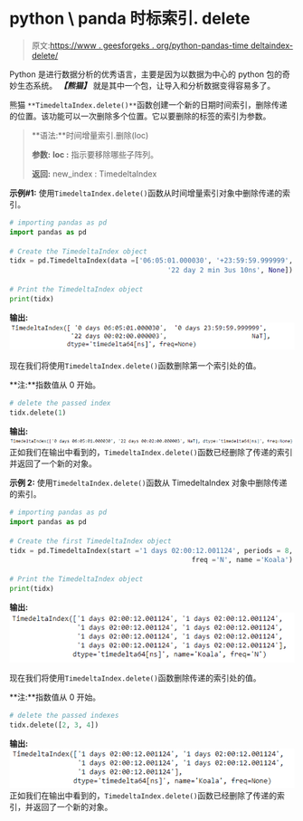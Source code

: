 # python \ panda 时标索引. delete

> 原文:[https://www . geesforgeks . org/python-pandas-time deltaindex-delete/](https://www.geeksforgeeks.org/python-pandas-timedeltaindex-delete/)

Python 是进行数据分析的优秀语言，主要是因为以数据为中心的 python 包的奇妙生态系统。 ***【熊猫】*** 就是其中一个包，让导入和分析数据变得容易多了。

熊猫 `**TimedeltaIndex.delete()**`函数创建一个新的日期时间索引，删除传递的位置。该功能可以一次删除多个位置。它以要删除的标签的索引为参数。

> **语法:**时间增量索引.删除(loc)
> 
> **参数:**
> **loc :** 指示要移除哪些子阵列。
> 
> **返回:** new_index : TimedeltaIndex

**示例#1:** 使用`TimedeltaIndex.delete()`函数从时间增量索引对象中删除传递的索引。

```py
# importing pandas as pd
import pandas as pd

# Create the TimedeltaIndex object
tidx = pd.TimedeltaIndex(data =['06:05:01.000030', '+23:59:59.999999',
                                       '22 day 2 min 3us 10ns', None])

# Print the TimedeltaIndex object
print(tidx)
```

**输出:**
![](img/dd2772b998fbfdf2bcba17cad4207713.png)

现在我们将使用`TimedeltaIndex.delete()`函数删除第一个索引处的值。

**注:**指数值从 0 开始。

```py
# delete the passed index
tidx.delete(1)
```

**输出:**
![](img/5ce4419dbd13fa119021ccc8717a4d08.png)
正如我们在输出中看到的，`TimedeltaIndex.delete()`函数已经删除了传递的索引并返回了一个新的对象。

**示例 2:** 使用`TimedeltaIndex.delete()`函数从 TimedeltaIndex 对象中删除传递的索引。

```py
# importing pandas as pd
import pandas as pd

# Create the first TimedeltaIndex object
tidx = pd.TimedeltaIndex(start ='1 days 02:00:12.001124', periods = 8,
                                             freq ='N', name ='Koala')

# Print the TimedeltaIndex object
print(tidx)
```

**输出:**
![](img/2609c22ae87c99f791685273cfa64473.png)

现在我们将使用`TimedeltaIndex.delete()`函数删除传递的索引处的值。

**注:**指数值从 0 开始。

```py
# delete the passed indexes
tidx.delete([2, 3, 4])
```

**输出:**
![](img/778d90086443c94a6b4420cf5b963a0b.png)
正如我们在输出中看到的，`TimedeltaIndex.delete()`函数已经删除了传递的索引，并返回了一个新的对象。
